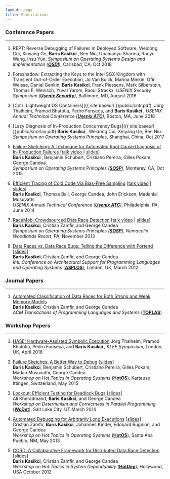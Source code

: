 ```yaml
---
layout: page
title: Publications
---
```


### Conference Papers
<hr>

1. REPT: Reverse Debugging of Failures in Deployed Software, Weidong Cui, Xinyang Ge, <b> Baris Kasikci </b>, Ben Niu, Upamanyu Sharma, Ruoyu Wang, Insu Yun, *Symposium on Operating Systems Design and Implementation ([**OSDI**](https://www.usenix.org/conference/osdi18))*, Carlsbad, CA, Oct 2018

1. Foreshadow: Extracting the Keys to the Intel SGX Kingdom with Transient Out-of-Order Execution, Jo Van Bulck, Marina Minkin, Ofir Weisse, Daniel Genkin, <b>Baris Kasikci</b>, Frank Piessens, Mark Silberstein, Thomas F. Wenisch, Yuval Yarom, Raoul Strackx, *USENIX Security Symposium ([**Usenix Security**](https://www.usenix.org/conference/usenixsecurity18))*, Baltimore, MD, August 2018

1. [Cntr: Lightweight OS Containers]({{ site.baseurl }}public/cntr.pdf), Jörg Thalheim, Pramod Bhatotia, Pedro Fonseca, and <b> Baris Kasikci </b>, *USENIX Annual Technical Conference ([**Usenix ATC**](https://www.usenix.org/conference/atc18))*, Boston, MA, June 2018

1. [Lazy Diagnosis of In-Production Concurrency Bugs]({{ site.baseurl }}public/snorlax.pdf) <b> Baris Kasikci </b>, Weidong Cui, Xinyang Ge, Ben Niu. *Symposium on Operating Systems Principles*, Shanghai, China, Oct 2017

1. [Failure Sketching: A Technique for Automated Root Cause Diagnosis of In-Production Failures](http://dslab.epfl.ch/pubs/gist.pdf) [<a href="https://www.youtube.com/watch?v=99hXVFe33w8&index=12&list=PLn0nrSd4xjjZKGRyWz0be6a1513z7L6hM">talk video</a> | <a href="{{ site.baseurl }}public/gist-slides.pdf">slides</a>] <br>
<b> Baris Kasikci </b>, Benjamin Schubert, Cristiano Pereira, Gilles Pokam, George Candea. <br>
*Symposium on Operating Systems Principles ([**SOSP**](http://www.ssrc.ucsc.edu/sosp15/))*, Monterey, CA, Oct 2015

1. [Efficient Tracing of Cold Code Via Bias-Free Sampling](http://dslab.epfl.ch/pubs/bfs.pdf) [<a href="https://2459d6dc103cb5933875-c0245c5c937c5dedcca3f1764ecc9b2f.ssl.cf2.rackcdn.com/atc14/kasikci.mp4">talk video</a> | <a href="{{ site.baseurl }}public/bfs-slides.pdf">slides</a>] <br> 
<b>Baris Kasikci</b>, Thomas Ball, George Candea, John Erickson, Madanlal Musuvathi <br>
*USENIX Annual Technical Conference ([**Usenix ATC**](https://www.usenix.org/conference/atc14))*, Philadelphia, PA, June 2014

1. [RaceMob: Crowdsourced Data Race Detection](http://dslab.epfl.ch/pubs/RaceMob.pdf) [<a href="https://www.youtube.com/watch?v=yPpgtTdDzIk">talk video</a> | <a href= "{{ site.baseurl }}public/racemob-slides.pdf">slides</a>] <br>
<b>Baris Kasikci</b>, Cristian Zamfir, and George Candea <br>
*Symposium on Operating Systems Principles ([**SOSP**](http://sigops.org/sosp/sosp13/)), Nemacolin Woodlands Resort*, PA, November 2013

1. [Data Races vs. Data Race Bugs: Telling the Difference with Portend](http://dslab.epfl.ch/pubs/portend.pdf) [<a href= "{{ site.baseurl }}public/fs-slides.pdf">slides</a>]<br>
<b>Baris Kasikci</b>, Cristian Zamfir, and George Candea <br>
*Intl. Conference on Architectural Support for Programming Languages and Operating Systems* ([**ASPLOS**](http://research.microsoft.com/en-us/um/cambridge/events/asplos_2012/)), London, UK, March 2012

### Journal Papers
<hr>

1. [Automated Classification of Data Races for Both Strong and Weak Memory Models](http://dslab.epfl.ch/pubs/portend+.pdf) <br>
<b>Baris Kasikci</b>, Cristian Zamfir, and George Candea <br>
*ACM Transactions of Programming Languages and Systems* ([**TOPLAS**](http://toplas.acm.org/))

### Workshop Papers
<hr>

1. [HASE: Hardware-Assisted Symbolic Execution](https://docs.google.com/presentation/d/1QeJtKAtLsBbpX9U-llUe_zOLeJpCCq-p8frFMmj9cd4/edit#slide=id.p) Jörg Thalheim, Pramod Bhatotia, Pedro Fonseca, and <b> Baris Kasikci </b>, *KLEE Symposium*, London, UK, April 2018

1. [Failure Sketches: A Better Way to Debug](http://dslab.epfl.ch/pubs/failure-sketches.pdf) [<a href= "{{ site.baseurl }}public/fs-slides.pdf">slides</a>] <br>
<b>Baris Kasikci</b>, Benjamin Schubert, Cristiano Pereira, Gilles Pokam, Madan Musuvathi, George Candea <br>
*Workshop on Hot Topics in Operating Systems* ([**HotOS**](https://www.usenix.org/conference/hotos15)), Kartause Ittingen, Switzerland, May 2015

1. [Lockout: Efficient Testing for Deadlock Bugs](http://dslab.epfl.ch/pubs/lockout.pdf) [<a href= "{{ site.baseurl }}public/lockout-slides.pdf">slides</a>] <br>
Ali Kheradmand, <b>Baris Kasikci</b>, and George Candea <br>
*Workshop on Determinism and Correctness in Parallel Programming* ([**WoDet**](http://wodet.cs.washington.edu/)), Salt Lake City, UT March 2014

1. [Automated Debugging for Arbitrarily Long Executions](http://dslab.epfl.ch/pubs/res.pdf) [<a href= "{{ site.baseurl }}public/res-slides.pdf">slides</a>] <br>
Cristian Zamfir, <b>Baris Kasikci</b>, Johannes Kinder, Edouard Bugnion, and George Candea <br>
*Workshop on Hot Topics in Operating Systems* ([**HotOS**](https://www.usenix.org/conference/hotos13)), Santa Ana Pueblo, NM, May 2013

1. [CORD: A Collaborative Framework for Distributed Data Race Detection](http://dslab.epfl.ch/pubs/cord-camera-ready.pdf) [<a href= "{{ site.baseurl }}public/cord-slides.pdf">slides</a>]<br>
<b>Baris Kasikci</b>, Cristian Zamfir, and George Candea <br>
*Workshop on Hot Topics in System Dependability* ([**HotDep**](http://sigops.org/sosp/sosp13/hotdep.html)), Hollywood, USA October 2012
